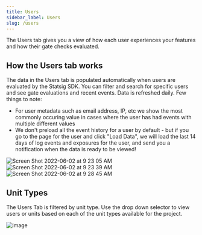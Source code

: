 ```yaml
---
title: Users
sidebar_label: Users
slug: /users
---
```


The Users tab gives you a view of how each user experiences your features and how their gate checks evaluated.

## How the Users tab works 
The data in the Users tab is populated automatically when users are evaluated by the Statsig SDK. You can filter and search for specific users and see gate evaluations and recent events. Data is refreshed daily. Few things to note:
- For user metadata such as email address, IP, etc we show the most commonly occuring value in cases where the user has had events with multiple different values
- We don't preload all the event history for a user by default - but if you go to the page for the user and click "Load Data", we will load the last 14 days of log events and exposures for the user, and send you a notification when the data is ready to be viewed!

![Screen Shot 2022-06-02 at 9 23 05 AM](https://user-images.githubusercontent.com/88338316/171677950-ce389ff5-61f7-4359-903a-c7f1fa70ac33.png)
![Screen Shot 2022-06-02 at 9 23 39 AM](https://user-images.githubusercontent.com/88338316/171678008-0f861b64-ec4b-429e-b4f0-d0ff074ad6d5.png)
![Screen Shot 2022-06-02 at 9 28 45 AM](https://user-images.githubusercontent.com/88338316/171678859-aed3316d-240a-445b-aeb7-a789d8556a05.png)

## Unit Types
The Users Tab is filtered by unit type.  Use the drop down selector to view users or units based on each of the unit types available for the project.

![image](https://user-images.githubusercontent.com/90343952/148592563-da1c3d41-4df8-4953-840f-f5baf8b0b94c.png)
